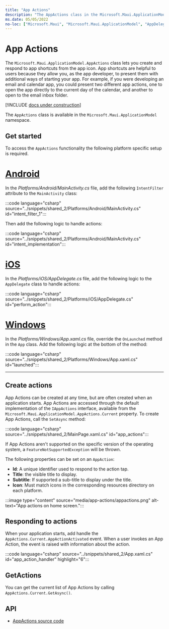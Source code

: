 ```yaml
---
title: "App Actions"
description: "The AppActions class in the Microsoft.Maui.ApplicationModel namespace lets you create and respond to app shortcuts from the app icon."
ms.date: 05/05/2022
no-loc: ["Microsoft.Maui", "Microsoft.Maui.ApplicationModel", "AppDelegate.cs", "AppActions", "Platforms/Android/MainActivity.cs", "Platforms/iOS/AppDelegate.cs", "Platforms/Windows/App.xaml.cs", "Id", "Title", "Subtitle", "Icon"]
---
```


# App Actions

The `Microsoft.Maui.ApplicationModel.AppActions` class lets you create and respond to app shortcuts from the app icon. App shortcuts are helpful to users because they allow you, as the app developer, to present them with additional ways of starting your app. For example, if you were developing an email and calendar app, you could present two different app actions, one to open the app directly to the current day of the calendar, and another to open to the email inbox folder.

[!INCLUDE [docs under construction](~/includes/preview-note.md)]

The `AppActions` class is available in the `Microsoft.Maui.ApplicationModel` namespace.

## Get started

To access the `AppActions` functionality the following platform specific setup is required.

<!-- markdownlint-disable MD025 -->

# [Android](#tab/android)

In the _Platforms/Android/MainActivity.cs_ file, add the following `IntentFilter` attribute to the `MainActivity` class:

:::code language="csharp" source="../snippets/shared_2/Platforms/Android/MainActivity.cs" id="intent_filter_1":::

Then add the following logic to handle actions:

:::code language="csharp" source="../snippets/shared_2/Platforms/Android/MainActivity.cs" id="intent_implementation":::

# [iOS](#tab/ios)

In the _Platforms/iOS/AppDelegate.cs_ file, add the following logic to the `AppDelegate` class to handle actions:

:::code language="csharp" source="../snippets/shared_2/Platforms/iOS/AppDelegate.cs" id="perform_action":::

# [Windows](#tab/windows)

In the _Platforms/Windows/App.xaml.cs_ file, override the `OnLaunched` method in the `App` class. Add the following logic at the bottom of the method:

:::code language="csharp" source="../snippets/shared_2/Platforms/Windows/App.xaml.cs" id="launched":::

-----

<!-- markdownlint-enable MD025 -->

## Create actions

App Actions can be created at any time, but are often created when an application starts. App Actions are accessed through the default implementation of the `IAppActions` interface, available from the `Microsoft.Maui.ApplicationModel.AppActions.Current` property. To create App Actions, call the `SetAsync` method:

:::code language="csharp" source="../snippets/shared_2/MainPage.xaml.cs" id="app_actions":::

If App Actions aren't supported on the specific version of the operating system, a `FeatureNotSupportedException` will be thrown.

The following properties can be set on an `AppAction`:

- **Id**: A unique identifier used to respond to the action tap.
- **Title**: the visible title to display.
- **Subtitle**: If supported a sub-title to display under the title.
- **Icon**: Must match icons in the corresponding resources directory on each platform.

:::image type="content" source="media/app-actions/appactions.png" alt-text="App actions on home screen.":::

## Responding to actions

When your application starts, add handle the `AppActions.Current.AppActionActivated` event. When a user invokes an App Action, the event is raised with information about the action.

:::code language="csharp" source="../snippets/shared_2/App.xaml.cs" id="app_action_handler" highlight="6":::

## GetActions

You can get the current list of App Actions by calling `AppActions.Current.GetAsync()`.

## API

- [AppActions source code](https://github.com/dotnet/maui/tree/main/src/Essentials/src/AppActions)
<!-- - [AppActions API documentation](xref:Microsft.Maui.Essentials.AppActions) -->
